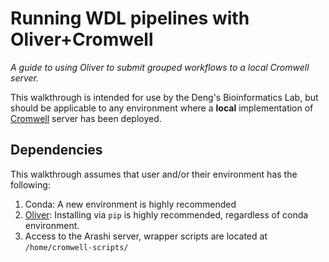 <!-- 
  <<< Author notes: Header of the course >>> 
  Include a 1280×640 image, course title in sentence case, and a concise description in emphasis.
  In your repository settings: enable template repository, add your 1280×640 social image, auto delete head branches.
  Add your open source license, GitHub uses Creative Commons Attribution 4.0 International.
-->

# Running WDL pipelines with Oliver+Cromwell

_A guide to using Oliver to submit grouped workflows to a local Cromwell server._

<!-- 
  <<< Author notes: Start of the course >>> 
  Include start button, a note about Actions minutes,
  and tell the learner why they should take the course.
  Each step should be wrapped in <details>/<summary>, with an `id` set.
  The start <details> should have `open` as well.
  Do not use quotes on the <details> tag attributes.
-->

<!--

1.  Dependencies
  - Create new conda environment
  - Install Oliver with pip
  
2. Next link to RNA variant calling pipeline
  

-->

This walkthrough is intended for use by the Deng's Bioinformatics Lab, but should be applicable to any environment where a **local** implementation of [Cromwell](https://github.com/broadinstitute/cromwell) server has been deployed.

## Dependencies

This walkthrough assumes that user and/or their environment has the following:
1. Conda: A new environment is highly recommended
2. [Oliver](https://stjudecloud.github.io/oliver/): Installing via `pip` is highly recommended, regardless of conda environment.
3. Access to the Arashi server, wrapper scripts are located at `/home/cromwell-scripts/`


